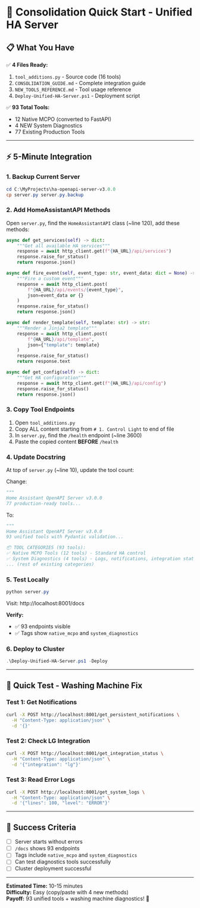 # 🚀 Consolidation Quick Start - Unified HA Server

## 📋 What You Have

✅ **4 Files Ready:**

1. `tool_additions.py` - Source code (16 tools)
2. `CONSOLIDATION_GUIDE.md` - Complete integration guide
3. `NEW_TOOLS_REFERENCE.md` - Tool usage reference
4. `Deploy-Unified-HA-Server.ps1` - Deployment script

✅ **93 Total Tools:**

- 12 Native MCPO (converted to FastAPI)
- 4 NEW System Diagnostics
- 77 Existing Production Tools

---

## ⚡ 5-Minute Integration

### 1. Backup Current Server

```powershell
cd C:\MyProjects\ha-openapi-server-v3.0.0
cp server.py server.py.backup
```

### 2. Add HomeAssistantAPI Methods

Open `server.py`, find the `HomeAssistantAPI` class (~line 120), add these methods:

```python
async def get_services(self) -> dict:
    """Get all available HA services"""
    response = await http_client.get(f"{HA_URL}/api/services")
    response.raise_for_status()
    return response.json()

async def fire_event(self, event_type: str, event_data: dict = None) -> dict:
    """Fire a custom event"""
    response = await http_client.post(
        f"{HA_URL}/api/events/{event_type}",
        json=event_data or {}
    )
    response.raise_for_status()
    return response.json()

async def render_template(self, template: str) -> str:
    """Render a Jinja2 template"""
    response = await http_client.post(
        f"{HA_URL}/api/template",
        json={"template": template}
    )
    response.raise_for_status()
    return response.text

async def get_config(self) -> dict:
    """Get HA configuration"""
    response = await http_client.get(f"{HA_URL}/api/config")
    response.raise_for_status()
    return response.json()
```

### 3. Copy Tool Endpoints

1. Open `tool_additions.py`
2. Copy ALL content starting from `# 1. Control Light` to end of file
3. In `server.py`, find the `/health` endpoint (~line 3600)
4. Paste the copied content **BEFORE** `/health`

### 4. Update Docstring

At top of `server.py` (~line 10), update the tool count:

Change:

```python
"""
Home Assistant OpenAPI Server v3.0.0
77 production-ready tools...
```

To:

```python
"""
Home Assistant OpenAPI Server v3.0.0
93 unified tools with Pydantic validation...

📦 TOOL CATEGORIES (93 tools):
✅ Native MCPO Tools (12 tools) - Standard HA control
✅ System Diagnostics (4 tools) - Logs, notifications, integration status
... (rest of existing categories)
```

### 5. Test Locally

```powershell
python server.py
```

Visit: http://localhost:8001/docs

**Verify:**

- ✅ 93 endpoints visible
- ✅ Tags show `native_mcpo` and `system_diagnostics`

### 6. Deploy to Cluster

```powershell
.\Deploy-Unified-HA-Server.ps1 -Deploy
```

---

## 🧪 Quick Test - Washing Machine Fix

### Test 1: Get Notifications

```bash
curl -X POST http://localhost:8001/get_persistent_notifications \
  -H "Content-Type: application/json" \
  -d '{}'
```

### Test 2: Check LG Integration

```bash
curl -X POST http://localhost:8001/get_integration_status \
  -H "Content-Type: application/json" \
  -d '{"integration": "lg"}'
```

### Test 3: Read Error Logs

```bash
curl -X POST http://localhost:8001/get_system_logs \
  -H "Content-Type: application/json" \
  -d '{"lines": 100, "level": "ERROR"}'
```

---

## 🎯 Success Criteria

- [ ] Server starts without errors
- [ ] `/docs` shows 93 endpoints
- [ ] Tags include `native_mcpo` and `system_diagnostics`
- [ ] Can test diagnostics tools successfully
- [ ] Cluster deployment successful

---

**Estimated Time:** 10-15 minutes  
**Difficulty:** Easy (copy/paste with 4 new methods)  
**Payoff:** 93 unified tools + washing machine diagnostics! 🎯
